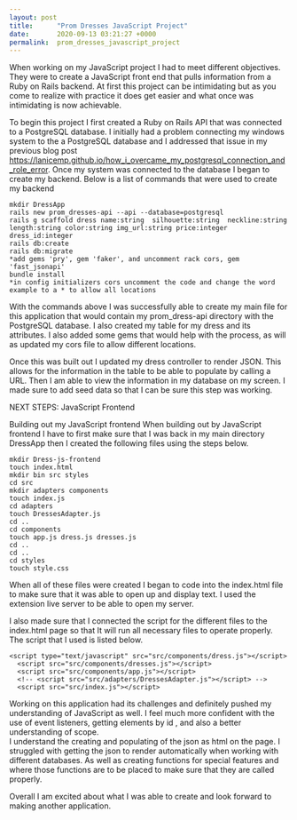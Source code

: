 ```yaml
---
layout: post
title:      "Prom Dresses JavaScript Project"
date:       2020-09-13 03:21:27 +0000
permalink:  prom_dresses_javascript_project
---
```




When working on my JavaScript project I had to meet different objectives.  They were to create a JavaScript front end that pulls information from a Ruby on Rails backend.   At first this project can be intimidating but as you come to realize with practice it does get easier and what once was intimidating is now achievable.  

To begin this project I first created a Ruby on Rails API that was connected to a PostgreSQL database.  I initially had a problem connecting my windows system to the  a PostgreSQL database and I addressed that issue in my previous blog post https://lanicemp.github.io/how_i_overcame_my_postgresql_connection_and_role_error.  Once my system was connected to the database I began to create my backend.     Below is a list of commands that were used to create my backend 


```
mkdir DressApp
rails new prom_dresses-api --api --database=postgresql
rails g scaffold dress name:string  silhouette:string  neckline:string length:string color:string img_url:string price:integer dress_id:integer 
rails db:create 
rails db:migrate
*add gems 'pry', gem 'faker', and uncomment rack cors, gem 'fast_jsonapi' 
bundle install 
*in config initializers cors uncomment the code and change the word example to a * to allow all locations
```

With the commands above I was successfully  able to create my main file for this application that would contain my prom_dress-api directory with the PostgreSQL database.  I also created my table for my dress and its attributes.   I also added some gems that would help with the process, as will as updated my cors file to allow different locations.  

Once this was built out I updated my dress controller to render JSON.  This allows for the information in the table to be able to populate by calling a URL. Then I am able to view the information in my database on my screen.  I made sure to add seed data so that I can be sure this step was working.  

NEXT STEPS: JavaScript Frontend

Building out my JavaScript frontend When building out by JavaScript frontend I have to first make sure that I was back in my main directory DressApp then I created  the following files using the steps below. 

```
mkdir Dress-js-frontend
touch index.html
mkdir bin src styles
cd src 
mkdir adapters components
touch index.js 
cd adapters
touch DressesAdapter.js
cd .. 
cd components
touch app.js dress.js dresses.js
cd ..
cd .. 
cd styles 
touch style.css 
```

When all of these files were created I began to code into the index.html file to make sure that it was able to open up and display text.  I used the extension live server to be able to open my server.  

I also made sure that I connected the script for the different files to the index.html page so that It will  run all necessary files to operate properly.  The script that I used is listed below.  

```
<script type="text/javascript" src="src/components/dress.js"></script>
  <script src="src/components/dresses.js"></script>
  <script src="src/components/app.js"></script>
  <!-- <script src="src/adapters/DressesAdapter.js"></script> -->
  <script src="src/index.js"></script>
```

Working on this application had its challenges and definitely pushed my understanding of JavaScript as well.  I feel much more confident with the use of event listeners, getting elements by id , and also a better understanding of scope.  
I understand the creating and populating of the json as html on the page.  I struggled with getting the json to render automatically when working with different databases.  As well as creating functions for special features and where those functions are to be placed to make sure that they are called properly.  

Overall I am excited about what I was able to create and look forward to making another application.  

